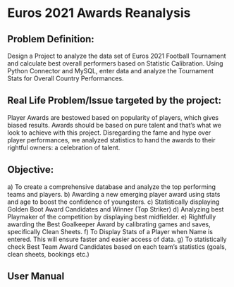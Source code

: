 # Euros 2021 Awards Reanalysis #

## Problem Definition: ##

Design a Project to analyze the data set of Euros 2021 Football Tournament and calculate best overall performers based on Statistic Calibration. Using Python Connector and MySQL, enter data and analyze the Tournament Stats for Overall Country Performances.

## Real Life Problem/Issue targeted by the project: ##

Player Awards are bestowed based on popularity of players, which gives biased results. Awards should be based on pure talent and that’s what we look to achieve with this project. Disregarding the fame and hype over player performances, we analyzed statistics to hand the awards to their rightful owners: a celebration of talent.

## Objective: ##

a)	To create a comprehensive database and analyze the top performing teams and players.
b)	Awarding a new emerging player award using stats and age to boost the confidence of youngsters.
c)	Statistically displaying Golden Boot Award Candidates and Winner (Top Striker)
d)	Analyzing best Playmaker of the competition by displaying best midfielder.
e)	Rightfully awarding the Best Goalkeeper Award by calibrating games and saves, specifically Clean Sheets.
f)	To Display Stats of a Player when Name is entered. This will ensure faster and easier access of data.
g)  To statistically check Best Team Award Candidates based on each team’s statistics (goals, clean sheets, bookings etc.)

## User Manual ##

